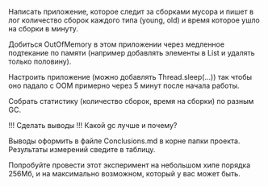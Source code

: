 Написать приложение, которое следит за сборками мусора и пишет в лог количество сборок каждого типа
(young, old) и время которое ушло на сборки в минуту.

Добиться OutOfMemory в этом приложении через медленное подтекание по памяти
(например добавлять элементы в List и удалять только половину).

Настроить приложение (можно добавлять Thread.sleep(...)) так чтобы оно падало
с OOM примерно через 5 минут после начала работы.

Собрать статистику (количество сборок, время на сборки) по разным GC.

!!! Сделать выводы !!!
Какой gc лучше и почему?

Выводы оформить в файле Сonclusions.md в корне папки проекта.
Результаты измерений сведите в таблицу.

Попробуйте провести этот эксперимент на небольшом хипе порядка 256Мб, и на максимально возможном, который у вас может быть.
